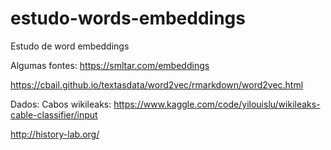 # estudo-words-embeddings
Estudo de word embeddings

Algumas fontes:
https://smltar.com/embeddings

https://cbail.github.io/textasdata/word2vec/rmarkdown/word2vec.html

Dados:
Cabos wikileaks: https://www.kaggle.com/code/yilouislu/wikileaks-cable-classifier/input

http://history-lab.org/
